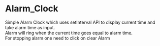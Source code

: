 # Alarm_Clock
<p>Simple Alarm Clock which uses setInterval API to display current time and take alarm time as input.<br>
  Alarm will ring when the current time goes equal to alarm time.<br>
  For stopping alarm one need to click on clear Alarm</p>
